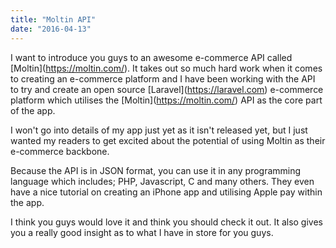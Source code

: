 ```yaml
---
title: "Moltin API"
date: "2016-04-13"
---
```


I want to introduce you guys to an awesome e-commerce API called \[Moltin\](https://moltin.com/). It takes out so much hard work when it comes to creating an e-commerce platform and I have been working with the API to try and create an open source \[Laravel\](https://laravel.com) e-commerce platform which utilises the \[Moltin\](https://moltin.com/) API as the core part of the app.

I won't go into details of my app just yet as it isn't released yet, but I just wanted my readers to get excited about the potential of using Moltin as their e-commerce backbone.

Because the API is in JSON format, you can use it in any programming language which includes; PHP, Javascript, C and many others. They even have a nice tutorial on creating an iPhone app and utilising Apple pay within the app.

I think you guys would love it and think you should check it out. It also gives you a really good insight as to what I have in store for you guys.
